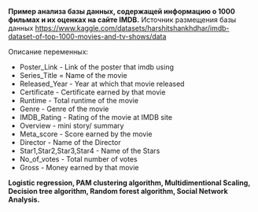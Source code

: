 **Пример анализа базы данных, содержащей информацию о 1000 фильмах и их оценках на сайте IMDB.** 
Источник размещения базы данных https://www.kaggle.com/datasets/harshitshankhdhar/imdb-dataset-of-top-1000-movies-and-tv-shows/data

Описание переменных:
- Poster_Link - Link of the poster that imdb using
- Series_Title = Name of the movie
- Released_Year - Year at which that movie released
- Certificate - Certificate earned by that movie
- Runtime - Total runtime of the movie
- Genre - Genre of the movie
- IMDB_Rating - Rating of the movie at IMDB site
- Overview - mini story/ summary
- Meta_score - Score earned by the movie
- Director - Name of the Director
- Star1,Star2,Star3,Star4 - Name of the Stars
- No_of_votes - Total number of votes
- Gross - Money earned by that movie

**Logistic regression, PAM clustering algorithm, Multidimentional Scaling, Decision tree algorithm, Random forest algorithm, Social Network Analysis.**

